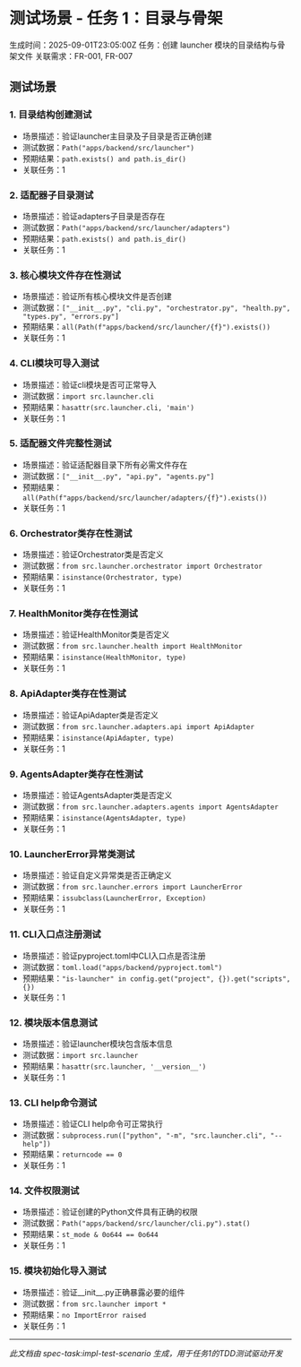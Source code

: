 # 测试场景 - 任务 1：目录与骨架

生成时间：2025-09-01T23:05:00Z
任务：创建 launcher 模块的目录结构与骨架文件
关联需求：FR-001, FR-007

## 测试场景

### 1. 目录结构创建测试

- 场景描述：验证launcher主目录及子目录是否正确创建
- 测试数据：`Path("apps/backend/src/launcher")`
- 预期结果：`path.exists() and path.is_dir()`
- 关联任务：1

### 2. 适配器子目录测试

- 场景描述：验证adapters子目录是否存在
- 测试数据：`Path("apps/backend/src/launcher/adapters")`
- 预期结果：`path.exists() and path.is_dir()`
- 关联任务：1

### 3. 核心模块文件存在性测试

- 场景描述：验证所有核心模块文件是否创建
- 测试数据：`["__init__.py", "cli.py", "orchestrator.py", "health.py", "types.py", "errors.py"]`
- 预期结果：`all(Path(f"apps/backend/src/launcher/{f}").exists())`
- 关联任务：1

### 4. CLI模块可导入测试

- 场景描述：验证cli模块是否可正常导入
- 测试数据：`import src.launcher.cli`
- 预期结果：`hasattr(src.launcher.cli, 'main')`
- 关联任务：1

### 5. 适配器文件完整性测试

- 场景描述：验证适配器目录下所有必需文件存在
- 测试数据：`["__init__.py", "api.py", "agents.py"]`
- 预期结果：`all(Path(f"apps/backend/src/launcher/adapters/{f}").exists())`
- 关联任务：1

### 6. Orchestrator类存在性测试

- 场景描述：验证Orchestrator类是否定义
- 测试数据：`from src.launcher.orchestrator import Orchestrator`
- 预期结果：`isinstance(Orchestrator, type)`
- 关联任务：1

### 7. HealthMonitor类存在性测试

- 场景描述：验证HealthMonitor类是否定义
- 测试数据：`from src.launcher.health import HealthMonitor`
- 预期结果：`isinstance(HealthMonitor, type)`
- 关联任务：1

### 8. ApiAdapter类存在性测试

- 场景描述：验证ApiAdapter类是否定义
- 测试数据：`from src.launcher.adapters.api import ApiAdapter`
- 预期结果：`isinstance(ApiAdapter, type)`
- 关联任务：1

### 9. AgentsAdapter类存在性测试

- 场景描述：验证AgentsAdapter类是否定义
- 测试数据：`from src.launcher.adapters.agents import AgentsAdapter`
- 预期结果：`isinstance(AgentsAdapter, type)`
- 关联任务：1

### 10. LauncherError异常类测试

- 场景描述：验证自定义异常类是否正确定义
- 测试数据：`from src.launcher.errors import LauncherError`
- 预期结果：`issubclass(LauncherError, Exception)`
- 关联任务：1

### 11. CLI入口点注册测试

- 场景描述：验证pyproject.toml中CLI入口点是否注册
- 测试数据：`toml.load("apps/backend/pyproject.toml")`
- 预期结果：`"is-launcher" in config.get("project", {}).get("scripts", {})`
- 关联任务：1

### 12. 模块版本信息测试

- 场景描述：验证launcher模块包含版本信息
- 测试数据：`import src.launcher`
- 预期结果：`hasattr(src.launcher, '__version__')`
- 关联任务：1

### 13. CLI help命令测试

- 场景描述：验证CLI help命令可正常执行
- 测试数据：`subprocess.run(["python", "-m", "src.launcher.cli", "--help"])`
- 预期结果：`returncode == 0`
- 关联任务：1

### 14. 文件权限测试

- 场景描述：验证创建的Python文件具有正确的权限
- 测试数据：`Path("apps/backend/src/launcher/cli.py").stat()`
- 预期结果：`st_mode & 0o644 == 0o644`
- 关联任务：1

### 15. 模块初始化导入测试

- 场景描述：验证__init__.py正确暴露必要的组件
- 测试数据：`from src.launcher import *`
- 预期结果：`no ImportError raised`
- 关联任务：1

---
*此文档由 spec-task:impl-test-scenario 生成，用于任务1的TDD测试驱动开发*